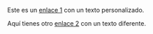 Este es un [enlace 1](https://www.error.com) con un texto personalizado.

Aquí tienes otro [enlace 2](https://developer.mozilla.org/es/docs/Web/API/Fetch_API/Using_) con un texto diferente.


